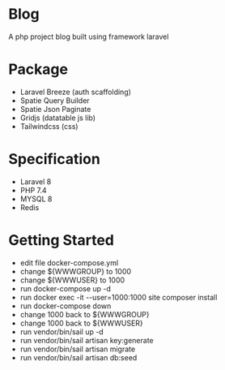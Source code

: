 # Blog
A php project blog built using framework laravel

# Package
- Laravel Breeze (auth scaffolding)
- Spatie Query Builder
- Spatie Json Paginate
- Gridjs (datatable js lib)
- Tailwindcss (css)

# Specification
- Laravel 8
- PHP 7.4
- MYSQL 8
- Redis

# Getting Started
- edit file docker-compose.yml
- change ${WWWGROUP} to 1000
- change ${WWWUSER} to 1000
- run docker-compose up -d
- run docker exec -it --user=1000:1000 site composer install
- run docker-compose down
- change 1000 back to ${WWWGROUP}
- change 1000 back to ${WWWUSER}
- run vendor/bin/sail up -d
- run vendor/bin/sail artisan key:generate
- run vendor/bin/sail artisan migrate
- run vendor/bin/sail artisan db:seed
